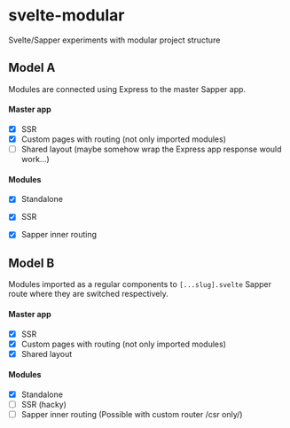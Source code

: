 # svelte-modular
Svelte/Sapper experiments with modular project structure

## Model A
Modules are connected using Express to the master Sapper app.

#### Master app
- [x] SSR
- [x] Custom pages with routing (not only imported modules)
- [ ] Shared layout (maybe somehow wrap the Express app response would work...)

#### Modules
- [x] Standalone
- [x] SSR
- [x] Sapper inner routing


## Model B
Modules imported as a regular components to `[...slug].svelte` Sapper route where they are switched respectively.

#### Master app
- [x] SSR
- [x] Custom pages with routing (not only imported modules)
- [x] Shared layout

#### Modules
- [x] Standalone
- [ ] SSR (hacky)
- [ ] Sapper inner routing (Possible with custom router /csr only/)

